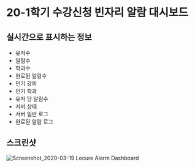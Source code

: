 # 20-1학기 수강신청 빈자리 알람 대시보드

## 실시간으로 표시하는 정보

- 유저수
- 알람수
- 학과수
- 완료된 알람수
- 인기 강의
- 인기 학과
- 유저 당 알람수
- 서버 상태
- 서버 일반 로그
- 완료된 알람 로그

## 스크린샷

![Screenshot_2020-03-19 Lecure Alarm Dashboard](https://user-images.githubusercontent.com/22253556/77064355-b1a47980-6a22-11ea-8696-238b8e949667.png)
